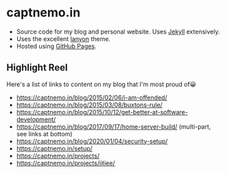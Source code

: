 # captnemo.in

- Source code for my blog and personal website. Uses [Jekyll][jekyll] extensively.
- Uses the excellent [lanyon][lanyon] theme.
- Hosted using [GitHub Pages][ghpages].

## Highlight Reel

Here's a list of links to content on my blog that I'm most proud of:grinning:

- https://captnemo.in/blog/2015/02/06/i-am-offended/
- https://captnemo.in/blog/2015/03/08/buxtons-rule/
- https://captnemo.in/blog/2015/10/12/get-better-at-software-development/
- https://captnemo.in/blog/2017/09/17/home-server-build/ (multi-part, see links at bottom)
- https://captnemo.in/blog/2020/01/04/security-setup/
- https://captnemo.in/setup/
- https://captnemo.in/projects/
- https://captnemo.in/projects/iitjee/

[jekyll]: http://jekyllrb.com/
[lanyon]: http://lanyon.getpoole.com/
[ghpages]: https://pages.github.com/
